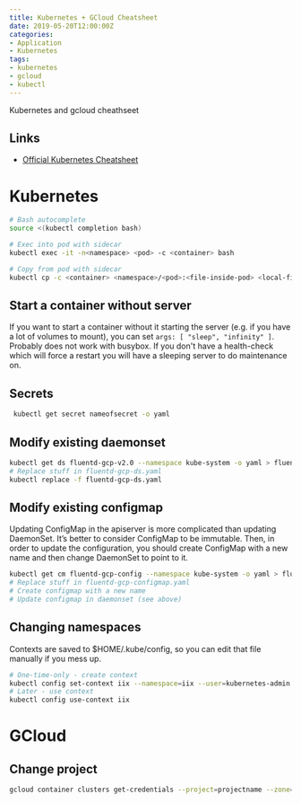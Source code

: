 ```yaml
---
title: Kubernetes + GCloud Cheatsheet
date: 2019-05-20T12:00:00Z
categories:
- Application
- Kubernetes
tags:
- kubernetes
- gcloud
- kubectl
---
```


Kubernetes and gcloud cheathseet

## Links
* [Official Kubernetes Cheatsheet](https://kubernetes.io/docs/reference/kubectl/cheatsheet/)

# Kubernetes
```bash
# Bash autocomplete
source <(kubectl completion bash)

# Exec into pod with sidecar
kubectl exec -it -n<namespace> <pod> -c <container> bash

# Copy from pod with sidecar
kubectl cp -c <container> <namespace>/<pod>:<file-inside-pod> <local-filename>
```

## Start a container without server
If you want to start a container without it starting the server (e.g. if you have a lot of volumes to mount), you can set `args: [ "sleep", "infinity" ]`. Probably does not work with busybox. If you don't have a health-check which will force a restart you will have a sleeping server to do maintenance on.

## Secrets
```bash
 kubectl get secret nameofsecret -o yaml
```

## Modify existing daemonset
```bash
kubectl get ds fluentd-gcp-v2.0 --namespace kube-system -o yaml > fluentd-gcp-ds.yaml
# Replace stuff in fluentd-gcp-ds.yaml
kubectl replace -f fluentd-gcp-ds.yaml
```

## Modify existing configmap
Updating ConfigMap in the apiserver is more complicated than updating DaemonSet. It’s better to consider ConfigMap to be immutable. Then, in order to update the configuration, you should create ConfigMap with a new name and then change DaemonSet to point to it.

```bash
kubectl get cm fluentd-gcp-config --namespace kube-system -o yaml > fluentd-gcp-configmap.yaml
# Replace stuff in fluentd-gcp-configmap.yaml
# Create configmap with a new name
# Update configmap in daemonset (see above)
```

## Changing namespaces
Contexts are saved to $HOME/.kube/config, so you can edit that file manually if you mess up.

```bash
# One-time-only - create context
kubectl config set-context iix --namespace=iix --user=kubernetes-admin --cluster=kubernetes
# Later - use context 
kubectl config use-context iix
```

# GCloud

## Change project
```bash
gcloud container clusters get-credentials --project=projectname --zone=europe-north1 clustername
```

